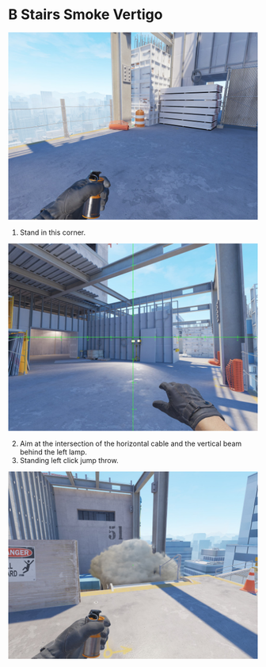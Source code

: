 # B Stairs Smoke Vertigo

![Spot](./pos.jpg)

1. Stand in this corner.

![Aim](./aim.jpg)

2. Aim at the intersection of the horizontal cable and the vertical beam behind the left lamp.
3. Standing left click jump throw.

![Result](./res.jpg)
